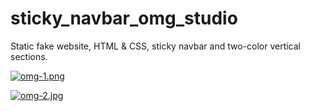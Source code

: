 # sticky_navbar_omg_studio

Static fake website, HTML & CSS, sticky navbar and two-color vertical sections.

[![omg-1.png](https://i.postimg.cc/0NcJhhkf/omg-1.png)](https://postimg.cc/CZn1qPfB)

[![omg-2.jpg](https://i.postimg.cc/Px6DB94H/omg-2.jpg)](https://postimg.cc/PpwND69V)


